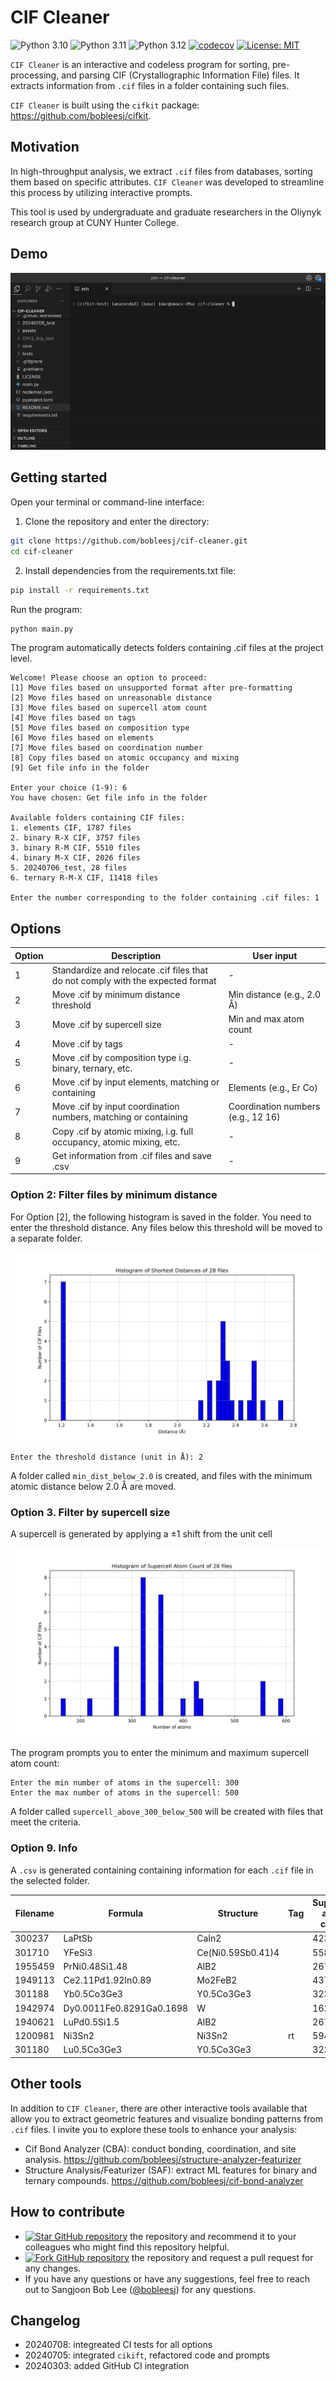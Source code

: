 # CIF Cleaner

<!-- ![Integration Tests](https://github.com/bobleesj/cif-cleaner/actions/workflows/python-run-pytest.yml/badge.svg) -->

![Python 3.10](https://img.shields.io/badge/python-3.10-blue.svg)
![Python 3.11](https://img.shields.io/badge/python-3.11-blue.svg)
![Python 3.12](https://img.shields.io/badge/python-3.12-blue.svg)
[![codecov](https://codecov.io/gh/bobleesj/cif-cleaner/graph/badge.svg?token=3KDQ4344V5)](https://codecov.io/gh/bobleesj/cif-cleaner)
[![License: MIT](https://img.shields.io/badge/License-MIT-yellow.svg)](https://github.com/bobleesj/cif-cleaner/blob/main/LICENSE)

`CIF Cleaner` is an interactive and codeless program for sorting,
pre-processing, and parsing CIF (Crystallographic Information File) files. It
extracts information from `.cif` files in a folder containing such files.

`CIF Cleaner` is built using the `cifkit` package:
https://github.com/bobleesj/cifkit.

## Motivation

In high-throughput analysis, we extract `.cif` files from databases, sorting
them based on specific attributes. `CIF Cleaner` was developed to streamline
this process by utilizing interactive prompts.

This tool is used by undergraduate and graduate researchers in the Oliynyk
research group at CUNY Hunter College.

## Demo

![supercell demo](assets/gif/supercell-demo.gif)

## Getting started

Open your terminal or command-line interface:

1. Clone the repository and enter the directory:

```bash
git clone https://github.com/bobleesj/cif-cleaner.git
cd cif-cleaner
```

2. Install dependencies from the requirements.txt file:

```bash
pip install -r requirements.txt
```

Run the program:

```bash
python main.py
```

The program automatically detects folders containing .cif files at the project
level.

```text
Welcome! Please choose an option to proceed:
[1] Move files based on unsupported format after pre-formatting
[2] Move files based on unreasonable distance
[3] Move files based on supercell atom count
[4] Move files based on tags
[5] Move files based on composition type
[6] Move files based on elements
[7] Move files based on coordination number
[8] Copy files based on atomic occupancy and mixing
[9] Get file info in the folder

Enter your choice (1-9): 6
You have chosen: Get file info in the folder

Available folders containing CIF files:
1. elements CIF, 1787 files
2. binary R-X CIF, 3757 files
3. binary R-M CIF, 5510 files
4. binary M-X CIF, 2026 files
5. 20240706_test, 28 files
6. ternary R-M-X CIF, 11418 files

Enter the number corresponding to the folder containing .cif files: 1
```

## **Options**

| Option | Description                                                                     | User input                         |
| ------ | ------------------------------------------------------------------------------- | ---------------------------------- |
| 1      | Standardize and relocate .cif files that do not comply with the expected format | -                                  |
| 2      | Move .cif by minimum distance threshold                                         | Min distance (e.g., 2.0 Å)         |
| 3      | Move .cif by supercell size                                                     | Min and max atom count             |
| 4      | Move .cif by tags                                                               | -                                  |
| 5      | Move .cif by composition type i.g. binary, ternary, etc.                        | -                                  |
| 6      | Move .cif by input elements, matching or containing                             | Elements (e.g., Er Co)             |
| 7      | Move .cif by input coordination numbers, matching or containing                 | Coordination numbers (e.g., 12 16) |
| 8      | Copy .cif by atomic mixing, i.g. full occupancy, atomic mixing, etc.            | -                                  |
| 9      | Get information from .cif files and save .csv                                   | -                                  |

### Option 2: Filter files by minimum distance

For Option [2], the following histogram is saved in the folder. You need to
enter the threshold distance. Any files below this threshold will be moved to a
separate folder.

![histogram by minimum distance](assets/img/histogram-min-dist.png)

```text
Enter the threshold distance (unit in Å): 2
```

A folder called `min_dist_below_2.0` is created, and files with the minimum
atomic distance below 2.0 Å are moved.

### Option 3. Filter by supercell size

A supercell is generated by applying a ±1 shift from the unit cell

![Supercell size ](assets/img/histogram-supercell-size.png)

The program prompts you to enter the minimum and maximum supercell atom count:

```text
Enter the min number of atoms in the supercell: 300
Enter the max number of atoms in the supercell: 500
```

A folder called `supercell_above_300_below_500` will be created with files that
meet the criteria.

### Option 9. Info

A `.csv` is generated containing containing information for each `.cif` file in
the selected folder.

| Filename | Formula                  | Structure         | Tag | Supercell atom count | Site mixing type                 | Composition type | Min distance (Å) | Processing time (s) |
| -------- | ------------------------ | ----------------- | --- | -------------------- | -------------------------------- | ---------------- | ---------------- | ------------------- |
| 300237   | LaPtSb                   | CaIn2             |     | 423                  | full_occupancy_atomic_mixing     | 3                | 2.727            | 0.301               |
| 301710   | YFeSi3                   | Ce(Ni0.59Sb0.41)4 |     | 558                  | full_occupancy_atomic_mixing     | 3                | 2.293            | 0.329               |
| 1955459  | PrNi0.48Si1.48           | AlB2              |     | 267                  | deficiency_atomic_mixing         | 3                | 2.328            | 0.181               |
| 1949113  | Ce2.11Pd1.92In0.89       | Mo2FeB2           |     | 437                  | deficiency_atomic_mixing         | 3                | 2.431            | 0.254               |
| 301188   | Yb0.5Co3Ge3              | Y0.5Co3Ge3        |     | 323                  | deficiency_without_atomic_mixing | 3                | 1.2              | 0.183               |
| 1942974  | Dy0.0011Fe0.8291Ga0.1698 | W                 |     | 162                  | full_occupancy_atomic_mixing     | 3                | 2.514            | 0.032               |
| 1940621  | LuPd0.5Si1.5             | AlB2              |     | 267                  | deficiency_atomic_mixing         | 3                | 2.325            | 0.186               |
| 1200981  | Ni3Sn2                   | Ni3Sn2            | rt  | 594                  | full_occupancy                   | 2                | 2.503            | 0.317               |
| 301180   | Lu0.5Co3Ge3              | Y0.5Co3Ge3        |     | 323                  | deficiency_without_atomic_mixing | 3                | 1.197            | 0.187               |

## Other tools

In addition to `CIF Cleaner`, there are other interactive tools available that
allow you to extract geometric features and visualize bonding patterns from
`.cif` files. I invite you to explore these tools to enhance your analysis:

- Cif Bond Analyzer (CBA): conduct bonding, coordination, and site analysis.
  https://github.com/bobleesj/structure-analyzer-featurizer
- Structure Analysis/Featurizer (SAF): extract ML features for binary and
  ternary compounds. https://github.com/bobleesj/cif-bond-analyzer

## How to contribute

- [![Star GitHub repository](https://img.shields.io/github/stars/bobleesj/cif-cleaner.svg?style=social)](https://github.com/bobleesj/cif-cleaner/stargazers)
  the repository and recommend it to your colleagues who might find this
  repository helpful.
- [![Fork GitHub repository](https://img.shields.io/github/forks/bobleesj/cif-cleaner?style=social)](https://github.com/bobleesj/cif-cleaner/network/members)
  the repository and request a pull request for any changes.
- If you have any questions or have any suggestions, feel free to reach out to
  Sangjoon Bob Lee ([@bobleesj](https://github.com/bobleesj)) for any questions.

## Changelog

- 20240708: integreated CI tests for all options
- 20240705: integrated `cikift`, refactored code and prompts
- 20240303: added GitHub CI integration
